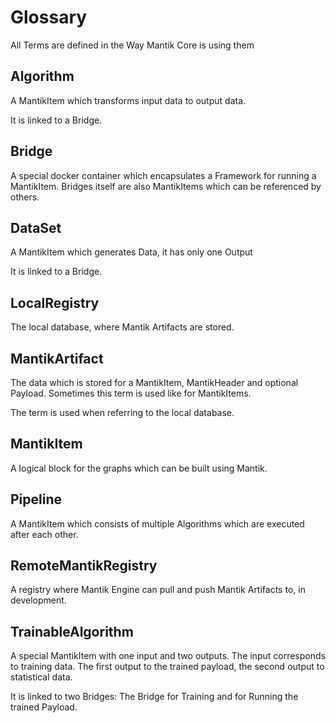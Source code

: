 # Glossary

All Terms are defined in the Way Mantik Core is using them

## Algorithm

A MantikItem which transforms input data to output data.

It is linked to a Bridge.

## Bridge

A special docker container which encapsulates a Framework for running a MantikItem.
Bridges itself are also MantikItems which can be referenced by others.

## DataSet

A MantikItem which generates Data, it has only one Output

It is linked to a Bridge.

## LocalRegistry

The local database, where Mantik Artifacts are stored.

## MantikArtifact

The data which is stored for a MantikItem, MantikHeader and optional Payload.
Sometimes this term is used like for MantikItems.

The term is used when referring to the local database.

## MantikItem

A logical block for the graphs which can be built using Mantik. 

## Pipeline

A MantikItem which consists of multiple Algorithms which are executed after each other.

## RemoteMantikRegistry

A registry where Mantik Engine can pull and push Mantik Artifacts to, in development.

## TrainableAlgorithm

A special MantikItem with one input and two outputs. The input corresponds to training data.
The first output to the trained payload, the second output to statistical data.

It is linked to two Bridges: The Bridge for Training and for Running the trained Payload.
